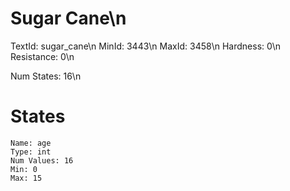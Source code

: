 # Sugar Cane\n
TextId: sugar_cane\n
MinId: 3443\n
MaxId: 3458\n
Hardness: 0\n
Resistance: 0\n

Num States: 16\n
# States
```
Name: age
Type: int
Num Values: 16
Min: 0
Max: 15
```